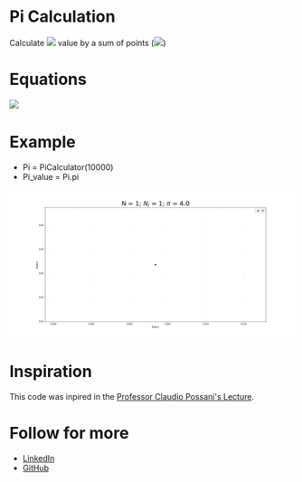 # Pi Calculation
Calculate <img src="https://render.githubusercontent.com/render/math?math={\pi}"> value by a sum of points (<img src="https://render.githubusercontent.com/render/math?math={{N_{i}}, {N}}">)

# Equations
<img src="https://render.githubusercontent.com/render/math?math={\Huge \pi \approx 4\frac{N_{i}}{N}}">

# Example
* Pi = PiCalculator(10000)
* Pi_value = Pi.pi

![example](https://github.com/ClaytonSdS/Pi/blob/main/example.gif)

# Inspiration
This code was inpired in the [Professor Claudio Possani's Lecture](https://youtu.be/UE3NoE_gN6s?t=686).

# Follow for more
- [LinkedIn](https://www.linkedin.com/in/clayton-santos-579682205/)
- [GitHub](https://github.com/ClaytonSdS)
